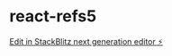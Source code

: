 # react-refs5

[Edit in StackBlitz next generation editor ⚡️](https://stackblitz.com/~/github.com/mluighy/react-refs5)